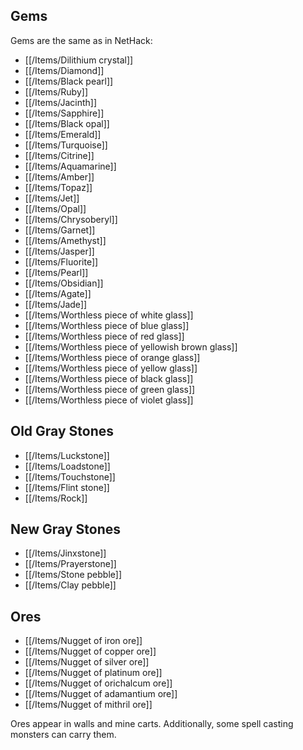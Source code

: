 ## Gems

Gems are the same as in NetHack:
- [[/Items/Dilithium crystal]]
- [[/Items/Diamond]]
- [[/Items/Black pearl]]
- [[/Items/Ruby]]
- [[/Items/Jacinth]]
- [[/Items/Sapphire]]
- [[/Items/Black opal]]
- [[/Items/Emerald]]
- [[/Items/Turquoise]]
- [[/Items/Citrine]]
- [[/Items/Aquamarine]]
- [[/Items/Amber]]
- [[/Items/Topaz]]
- [[/Items/Jet]]
- [[/Items/Opal]]
- [[/Items/Chrysoberyl]]
- [[/Items/Garnet]]
- [[/Items/Amethyst]]
- [[/Items/Jasper]]
- [[/Items/Fluorite]]
- [[/Items/Pearl]]
- [[/Items/Obsidian]]
- [[/Items/Agate]]
- [[/Items/Jade]]
- [[/Items/Worthless piece of white glass]]
- [[/Items/Worthless piece of blue glass]]
- [[/Items/Worthless piece of red glass]]
- [[/Items/Worthless piece of yellowish brown glass]]
- [[/Items/Worthless piece of orange glass]]
- [[/Items/Worthless piece of yellow glass]]
- [[/Items/Worthless piece of black glass]]
- [[/Items/Worthless piece of green glass]]
- [[/Items/Worthless piece of violet glass]]

## Old Gray Stones

- [[/Items/Luckstone]]
- [[/Items/Loadstone]]
- [[/Items/Touchstone]]
- [[/Items/Flint stone]]
- [[/Items/Rock]]

## New Gray Stones

- [[/Items/Jinxstone]]
- [[/Items/Prayerstone]]
- [[/Items/Stone pebble]]
- [[/Items/Clay pebble]]

## Ores

- [[/Items/Nugget of iron ore]]
- [[/Items/Nugget of copper ore]]
- [[/Items/Nugget of silver ore]]
- [[/Items/Nugget of platinum ore]]
- [[/Items/Nugget of orichalcum ore]]
- [[/Items/Nugget of adamantium ore]]
- [[/Items/Nugget of mithril ore]]

Ores appear in walls and mine carts. Additionally, some spell casting monsters can carry them.